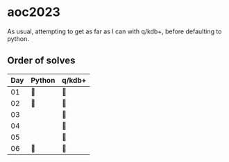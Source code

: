 # aoc2023

As usual, attempting to get as far as I can with q/kdb+, before defaulting to python.

## Order of solves

| Day | Python | q/kdb+ |
| --- | ------ | ------ |
| 01  | 🥈 | 🥇 |
| 02  | 🥈 | 🥇 |
| 03  |  | 🥇 |
| 04  |  | 🥇 |
| 05  |  | 🥇 |
| 06  | 🥈 | 🥇 |
